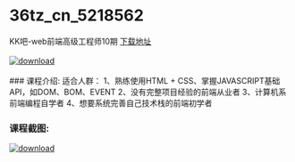 # 36tz_cn_5218562
KK吧-web前端高级工程师10期
[下载地址](http://www.36tz.cn/article/5218562 "下载地址")
<br/></br>[![download](http://36tz.cn/muke_img/2021_02_1-73-300x147.png "下载地址")](http://www.36tz.cn/article/5218562 "下载地址")
<br/></br>### 课程介绍:
适合人群：
1、熟练使用HTML + CSS、掌握JAVASCRIPT基础API，如DOM、BOM、EVENT
2、没有完整项目经验的前端从业者
3、计算机系前端编程自学者
4、想要系统完善自己技术栈的前端初学者

### 课程截图:
[![download](http://36tz.cn/muke_img/2021_02_2-77.png "下载地址")](http://www.36tz.cn/article/5218562 "下载地址")
